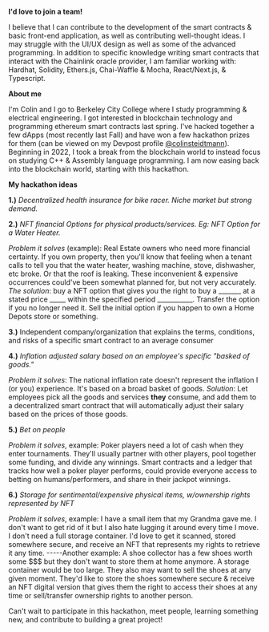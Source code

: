 ﻿**I'd love to join a team!** 
 
I believe that I can contribute to the development of the smart contracts & basic front-end application, as well as contributing well-thought ideas. I may struggle with the UI/UX design as well as some of the advanced programming. In addition to specific knowledge writing smart contracts that interact with the Chainlink oracle provider, I am familiar working with: Hardhat, Solidity, Ethers.js, Chai-Waffle & Mocha, React/Next.js, & Typescript. 

**About me**

I'm Colin and I go to Berkeley City College where I  study programming & electrical engineering. I got interested in blockchain technology and programming ethereum smart contracts last spring. I've hacked together a few dApps (most recently last Fall) and have won a few hackathon prizes for them (can be viewed on my Devpost profile [@colinsteidtmann](devpost.com/colinsteidtmann)). Beginning in 2022, I took a break from the blockchain world to instead focus on studying C++ & Assembly language programming. I am now easing back into the blockchain world, starting with this hackathon. 

**My hackathon ideas**

**1.)** *Decentralized health insurance for bike racer. Niche market but strong demand.* 

**2.)** *NFT financial Options for physical products/services. Eg: NFT Option for a Water Heater.* 

*Problem it solves* (example): Real Estate owners who need more financial certainty. If you own property, then you'll know that feeling when a tenant calls to tell you that the water heater, washing machine, stove, dishwasher, etc broke. Or that the roof is leaking. These inconvenient & expensive occurrences could've been somewhat planned for, but not very accurately. *The solution*: buy a NFT option that gives you the right to buy a _______ at a stated price _____ within the specified period ___________. Transfer the option if you no longer need it. Sell the initial option if you happen to own a Home Depots store or something. 

**3.)** Independent company/organization that explains the terms, conditions, and risks of a specific smart contract to an average consumer

**4.)** *Inflation adjusted salary based on an employee's specific "basked of goods."*

*Problem it solves*: The national inflation rate doesn't represent the inflation I (or you) experience. It's based on a broad basket of goods. *Solution*: Let employees pick all the goods and services **they** consume, and add them to a decentralized smart contract that will automatically adjust their salary based on the prices of those goods. 

**5.)** *Bet on people*

*Problem it solves*, example: Poker players need a lot of cash when they enter tournaments. They'll usually partner with other players, pool together some funding, and divide any winnings. Smart contracts and a ledger that tracks how well a poker player performs, could provide everyone access to betting on humans/performers, and share in their jackpot winnings. 

**6.)** *Storage for sentimental/expensive physical items, w/ownership rights represented by NFT*

*Problem it solves*, example: I have a small item that my Grandma gave me. I don't want to get rid of it but I also hate lugging it around every time I move. I don't need a full storage container. I'd love to get it scanned, stored somewhere secure, and receive an NFT that represents my rights to retrieve it any time. -----Another example: A shoe collector has a few shoes worth some $$$ but they don't want to store them at home anymore. A storage container would be too large. They also may want to sell the shoes at any given moment. They'd like to store the shoes somewhere secure & receive an NFT digital version that gives them the right to access their shoes at any time or sell/transfer ownership rights to another person. 

Can't wait to participate in this hackathon, meet people, learning something new, and contribute to building a great project!
